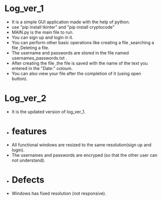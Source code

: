# Log_ver_1


* It is a simple GUI application made with the help of python.
* use "pip install tkinter" and "pip install cryptocode"
* MAIN.py is the main file to run.
* You can sign up and login in it.
* You can perform other basic operations like creating a file ,searching a file ,Deleting a file.
* The username and passwords are stored in the file named usernames_passwords.txt .
* After creating the file ,the file is saved with the name of the text you entered in the "Date:" coloum.
* You can also view your file after the completion of it (using open button).


# Log_ver_2

* It is the updated version of log_ver_1.
* # features
* All functional windows are resized to the same resolution(sign up and login).
* The usernames and passwords are encryped (so that the other user can not understand).
* # Defects
* Windows has fixed resolution (not responsive).

  



